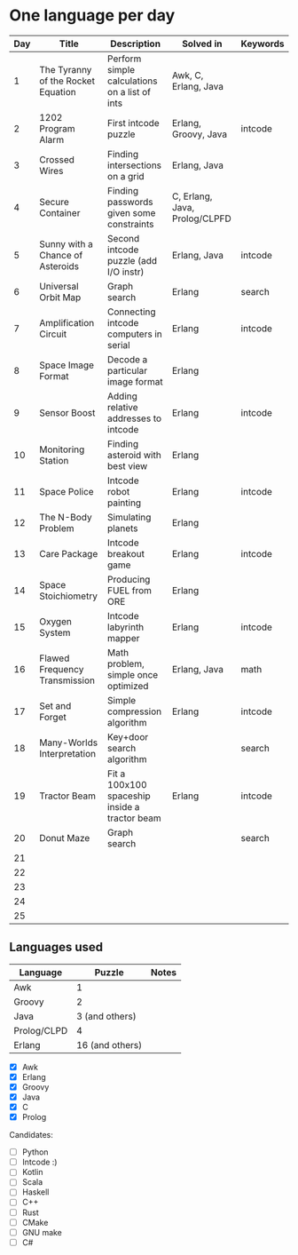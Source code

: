 # One language per day

| Day | Title                              | Description                                   | Solved in                     | Keywords |
|-----|------------------------------------|-----------------------------------------------|-------------------------------|----------|
| 1   | The Tyranny of the Rocket Equation | Perform simple calculations on a list of ints | Awk, C, Erlang, Java          |          |
| 2   | 1202 Program Alarm                 | First intcode puzzle                          | Erlang, Groovy, Java          | intcode  |
| 3   | Crossed Wires                      | Finding intersections on a grid               | Erlang, Java                  |          |
| 4   | Secure Container                   | Finding passwords given some constraints      | C, Erlang, Java, Prolog/CLPFD |          |
| 5   | Sunny with a Chance of Asteroids   | Second intcode puzzle (add I/O instr)         | Erlang, Java                  | intcode  |
| 6   | Universal Orbit Map                | Graph search                                  | Erlang                        | search   |
| 7   | Amplification Circuit              | Connecting intcode computers in serial        | Erlang                        | intcode  |
| 8   | Space Image Format                 | Decode a particular image format              | Erlang                        |          |
| 9   | Sensor Boost                       | Adding relative addresses to intcode          | Erlang                        | intcode  |
| 10  | Monitoring Station                 | Finding asteroid with best view               | Erlang                        |          |
| 11  | Space Police                       | Intcode robot painting                        | Erlang                        | intcode  |
| 12  | The N-Body Problem                 | Simulating planets                            | Erlang                        |          |
| 13  | Care Package                       | Intcode breakout game                         | Erlang                        | intcode  |
| 14  | Space Stoichiometry                | Producing FUEL from ORE                       | Erlang                        |          |
| 15  | Oxygen System                      | Intcode labyrinth mapper                      | Erlang                        | intcode  |
| 16  | Flawed Frequency Transmission      | Math problem, simple once optimized           | Erlang, Java                  | math     |
| 17  | Set and Forget                     | Simple compression algorithm                  | Erlang                        | intcode  |
| 18  | Many-Worlds Interpretation         | Key+door search algorithm                     |                               | search   |
| 19  | Tractor Beam                       | Fit a 100x100 spaceship inside a tractor beam | Erlang                        | intcode  |
| 20  | Donut Maze                         | Graph search                                  |                               | search   |
| 21  |                                    |                                               |                               |          |
| 22  |                                    |                                               |                               |          |
| 23  |                                    |                                               |                               |          |
| 24  |                                    |                                               |                               |          |
| 25  |                                    |                                               |                               |          |

## Languages used

| Language    | Puzzle          | Notes |
|-------------|-----------------|-------|
| Awk         | 1               |       |
| Groovy      | 2               |       |
| Java        | 3 (and others)  |       |
| Prolog/CLPD | 4               |       |
| Erlang      | 16 (and others) |       |

- [X] Awk
- [X] Erlang
- [X] Groovy
- [X] Java
- [X] C
- [X] Prolog

Candidates:

- [ ] Python
- [ ] Intcode :)
- [ ] Kotlin
- [ ] Scala
- [ ] Haskell
- [ ] C++
- [ ] Rust
- [ ] CMake
- [ ] GNU make
- [ ] C#
